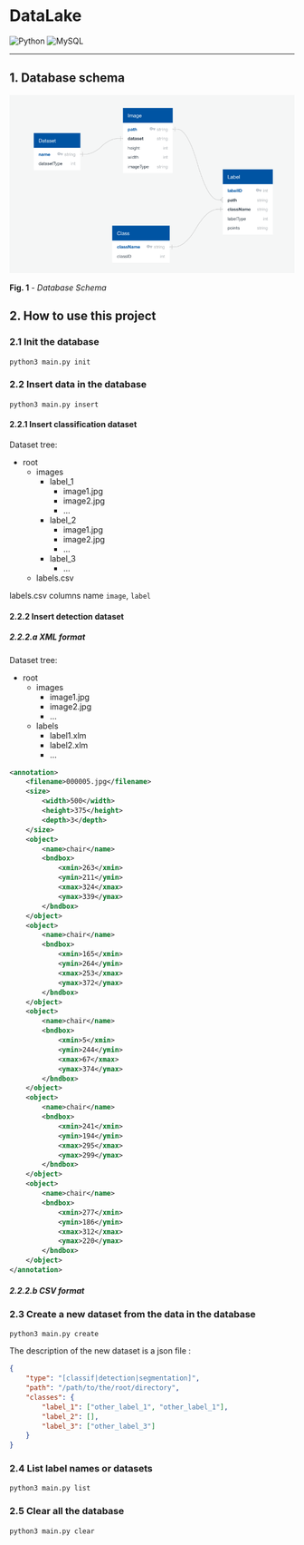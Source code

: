 # DataLake

![Python](https://img.shields.io/badge/python-3670A0?style=for-the-badge&logo=python&logoColor=ffdd54) ![MySQL](https://img.shields.io/badge/mysql-%2300f.svg?style=for-the-badge&logo=mysql&logoColor=white)

-----

## 1. Database schema

![Database Schema](img/database_schema.png)

**Fig. 1** - _Database Schema_


## 2. How to use this project
### 2.1 Init the database

```
python3 main.py init
```

### 2.2 Insert data in the database
```
python3 main.py insert
```
#### 2.2.1 Insert classification dataset
Dataset tree:
* root
    * images
        * label_1
            * image1.jpg
            * image2.jpg
            * ...
        * label_2
            * image1.jpg
            * image2.jpg
            * ...
        * label_3
            * ...
    * labels.csv

labels.csv columns name `image`, `label`

#### 2.2.2 Insert detection dataset
##### 2.2.2.a XML format
Dataset tree:
* root
    * images
        * image1.jpg
        * image2.jpg
        * ...
    * labels
        * label1.xlm
        * label2.xlm
        * ...

```xml
<annotation>
	<filename>000005.jpg</filename>
	<size>
		<width>500</width>
		<height>375</height>
		<depth>3</depth>
	</size>
	<object>
		<name>chair</name>
		<bndbox>
			<xmin>263</xmin>
			<ymin>211</ymin>
			<xmax>324</xmax>
			<ymax>339</ymax>
		</bndbox>
	</object>
	<object>
		<name>chair</name>
		<bndbox>
			<xmin>165</xmin>
			<ymin>264</ymin>
			<xmax>253</xmax>
			<ymax>372</ymax>
		</bndbox>
	</object>
	<object>
		<name>chair</name>
		<bndbox>
			<xmin>5</xmin>
			<ymin>244</ymin>
			<xmax>67</xmax>
			<ymax>374</ymax>
		</bndbox>
	</object>
	<object>
		<name>chair</name>
		<bndbox>
			<xmin>241</xmin>
			<ymin>194</ymin>
			<xmax>295</xmax>
			<ymax>299</ymax>
		</bndbox>
	</object>
	<object>
		<name>chair</name>
		<bndbox>
			<xmin>277</xmin>
			<ymin>186</ymin>
			<xmax>312</xmax>
			<ymax>220</ymax>
		</bndbox>
	</object>
</annotation>
```

##### 2.2.2.b CSV format


### 2.3 Create a new dataset from the data in the database
```
python3 main.py create
```

The description of the new dataset is a json file :

```json
{
    "type": "[classif|detection|segmentation]",
    "path": "/path/to/the/root/directory",
    "classes": {
        "label_1": ["other_label_1", "other_label_1"],
        "label_2": [],
        "label_3": ["other_label_3"]
    }
}
```

### 2.4 List label names or datasets
```
python3 main.py list
```

### 2.5 Clear all the database
```
python3 main.py clear
```
